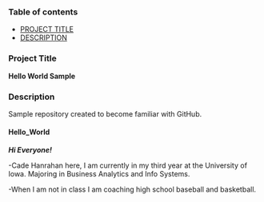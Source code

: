 ### Table of contents

- [PROJECT TITLE](#Project-Title)
- [DESCRIPTION](#Description)

### Project Title

**Hello World Sample**

### Description
Sample repository created to become familiar with GitHub.

#### Hello_World

***Hi Everyone!***

-Cade Hanrahan here, I am currently in my third year at the University of Iowa. Majoring in Business Analytics and Info Systems.

-When I am not in class I am coaching high school baseball and basketball.
